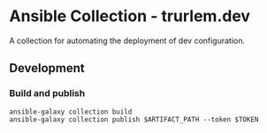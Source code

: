 # Ansible Collection - trurlem.dev

A collection for automating the deployment of dev configuration.

## Development
### Build and publish
```
ansible-galaxy collection build
ansible-galaxy collection publish $ARTIFACT_PATH --token $TOKEN
```
